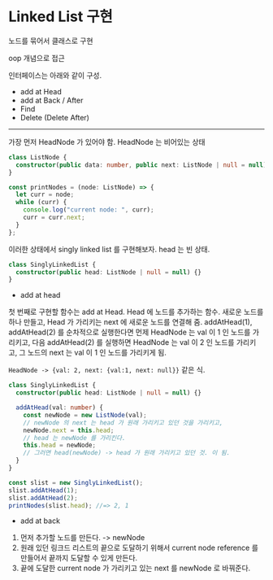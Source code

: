 # Linked List 구현

노드를 묶어서 클래스로 구현

oop 개념으로 접근

인터페이스는 아래와 같이 구성.

- add at Head
- add at Back / After
- Find
- Delete (Delete After)

---

가장 먼저 HeadNode 가 있어야 함.
HeadNode 는 비어있는 상태

```ts
class ListNode {
  constructor(public data: number, public next: ListNode | null = null) {}
}

const printNodes = (node: ListNode) => {
  let curr = node;
  while (curr) {
    console.log("current node: ", curr);
    curr = curr.next;
  }
};
```

이러한 상태에서 singly linked list 를 구현해보자.
head 는 빈 상태.

```ts
class SinglyLinkedList {
  constructor(public head: ListNode | null = null) {}
}
```

- add at head

첫 번째로 구현할 함수는 add at Head. Head 에 노드를 추가하는 함수.
새로운 노드를 하나 만들고, Head 가 가리키는 next 에 새로운 노드를 연결해 줌.
addAtHead(1), addAtHead(2) 를 순차적으로 실행한다면
먼제 HeadNode 는 val 이 1 인 노드를 가리키고, 다음 addAtHead(2) 를 실행하면
HeadNode 는 val 이 2 인 노드를 가리키고, 그 노드의 next 는 val 이 1 인 노드를 가리키게 됨.

`HeadNode -> {val: 2, next: {val:1, next: null}}` 같은 식.

```ts
class SinglyLinkedList {
  constructor(public head: ListNode | null = null) {}

  addAtHead(val: number) {
    const newNode = new ListNode(val);
    // newNode 의 next 는 head 가 원래 가리키고 있던 것을 가리키고,
    newNode.next = this.head;
    // head 는 newNode 를 가리킨다.
    this.head = newNode;
    // 그러면 head(newNode) -> head 가 원래 가리키고 있던 것. 이 됨.
  }
}

const slist = new SinglyLinkedList();
slist.addAtHead(1);
slist.addAtHead(2);
printNodes(slist.head); //=> 2, 1
```

- add at back

1. 먼저 추가할 노드를 만든다. -> newNode
2. 원래 있던 링크드 리스트의 끝으로 도달하기 위해서 current node reference 를 만들어서
   끝까지 도달할 수 있게 만든다.
3. 끝에 도달한 current node 가 가리키고 있는 next 를 newNode 로 바꿔준다.
